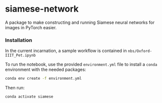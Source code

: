 # siamese-network

A package to make constructing and running Siamese neural networks for images in PyTorch easier.

### Installation

In the current incarnation, a sample workflow is contained in `nbs/Oxford-IIIT_Pet.ipynb`

To run the notebook, use the provided `environment.yml` file to install a `conda` environment with the needed packages:

```bash
conda env create -f environment.yml
```

Then run:

```bash
conda activate siamese
```